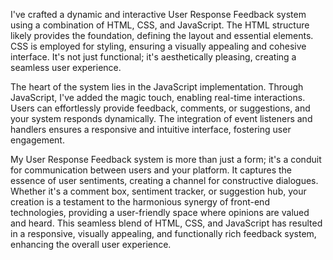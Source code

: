 I've crafted a dynamic and interactive User Response Feedback system using a combination of HTML, CSS, and JavaScript. The HTML structure likely provides the foundation, defining the layout and essential elements. CSS is employed for styling, ensuring a visually appealing and cohesive interface. It's not just functional; it's aesthetically pleasing, creating a seamless user experience.

The heart of the system lies in the JavaScript implementation. Through JavaScript, I've added the magic touch, enabling real-time interactions. Users can effortlessly provide feedback, comments, or suggestions, and your system responds dynamically. The integration of event listeners and handlers ensures a responsive and intuitive interface, fostering user engagement.

My User Response Feedback system is more than just a form; it's a conduit for communication between users and your platform. It captures the essence of user sentiments, creating a channel for constructive dialogues. Whether it's a comment box, sentiment tracker, or suggestion hub, your creation is a testament to the harmonious synergy of front-end technologies, providing a user-friendly space where opinions are valued and heard. This seamless blend of HTML, CSS, and JavaScript has resulted in a responsive, visually appealing, and functionally rich feedback system, enhancing the overall user experience.

